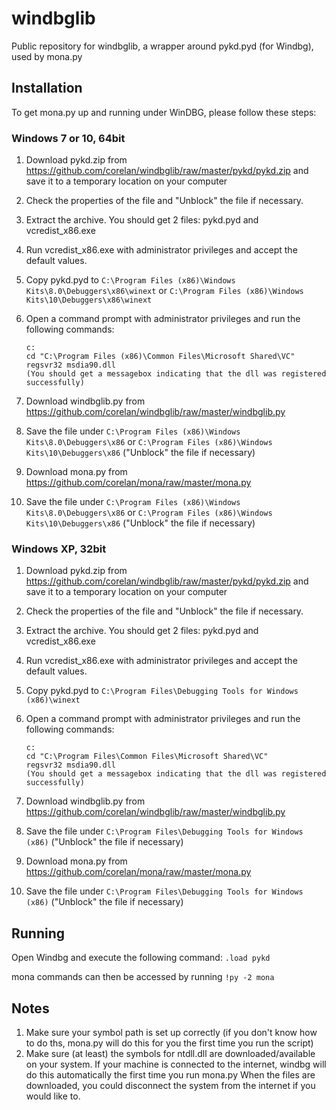windbglib
=========

Public repository for windbglib, a wrapper around pykd.pyd (for Windbg), used by mona.py


Installation
------------
To get mona.py up and running under WinDBG, please follow these steps:

### Windows 7 or 10, 64bit
1. Download pykd.zip from https://github.com/corelan/windbglib/raw/master/pykd/pykd.zip and save it to a temporary location on your computer
2. Check the properties of the file and "Unblock" the file if necessary.
3. Extract the archive. You should get 2 files: pykd.pyd and vcredist_x86.exe
4. Run vcredist_x86.exe with administrator privileges and accept the default values.
5. Copy pykd.pyd to `C:\Program Files (x86)\Windows Kits\8.0\Debuggers\x86\winext` or `C:\Program Files (x86)\Windows Kits\10\Debuggers\x86\winext`
6. Open a command prompt with administrator privileges and run the following commands:

   ```
   c:
   cd "C:\Program Files (x86)\Common Files\Microsoft Shared\VC"
   regsvr32 msdia90.dll
   (You should get a messagebox indicating that the dll was registered successfully)
   ```

7. Download windbglib.py from https://github.com/corelan/windbglib/raw/master/windbglib.py 
8. Save the file under `C:\Program Files (x86)\Windows Kits\8.0\Debuggers\x86` or `C:\Program Files (x86)\Windows Kits\10\Debuggers\x86`   ("Unblock" the file if necessary)
9. Download mona.py from https://github.com/corelan/mona/raw/master/mona.py  
10. Save the file under `C:\Program Files (x86)\Windows Kits\8.0\Debuggers\x86` or `C:\Program Files (x86)\Windows Kits\10\Debuggers\x86`   ("Unblock" the file if necessary)


### Windows XP, 32bit
1. Download pykd.zip from https://github.com/corelan/windbglib/raw/master/pykd/pykd.zip and save it to a temporary location on your computer
2. Check the properties of the file and "Unblock" the file if necessary.
3. Extract the archive. You should get 2 files: pykd.pyd and vcredist_x86.exe
4. Run vcredist_x86.exe with administrator privileges and accept the default values.
5. Copy pykd.pyd to `C:\Program Files\Debugging Tools for Windows (x86)\winext`
6. Open a command prompt with administrator privileges and run the following commands:

   ```
   c:
   cd "C:\Program Files\Common Files\Microsoft Shared\VC"
   regsvr32 msdia90.dll
   (You should get a messagebox indicating that the dll was registered successfully)
   ```

7. Download windbglib.py from https://github.com/corelan/windbglib/raw/master/windbglib.py 
8. Save the file under `C:\Program Files\Debugging Tools for Windows (x86)`   ("Unblock" the file if necessary)
9. Download mona.py from https://github.com/corelan/mona/raw/master/mona.py  
10. Save the file under `C:\Program Files\Debugging Tools for Windows (x86)`   ("Unblock" the file if necessary)


Running
--------
Open Windbg and execute the following command: `.load pykd`

mona commands can then be accessed by running `!py -2 mona`


Notes
-----
1. Make sure your symbol path is set up correctly (if you don't know how to do ths, mona.py will do this for you the first time you run the script)
2. Make sure (at least) the symbols for ntdll.dll are downloaded/available on your system.
   If your machine is connected to the internet, windbg will do this automatically the first time you run mona.py
   When the files are downloaded, you could disconnect the system from the internet if you would like to.
